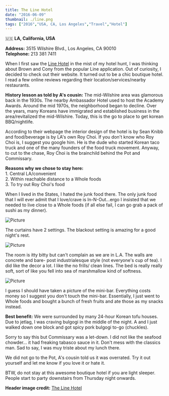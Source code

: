```yaml
---
title: The Line Hotel
date: "2016-06-09"
thumbnail: ./line.png
tags: ["2016","USA, CA, Los Angeles","Travel","Hotel"]
---
```

🇺🇸 **LA, California, USA**

**Address:** 3515 Wilshire Blvd., Los Angeles, CA 90010  
**Telephone:** 213 381 7411

When I first saw the [Line Hotel](http://www.thelinehotel.com/) in the mist of my hotel hunt, I was thinking about Brown and Cony from the popular Line application. Out of curiosity, I decided to check out their website. It turned out to be a chic boutique hotel. I read a few online reviews regarding their location/services/nearby restaurants.

**History lesson as told by A's cousin:** The mid-Wilshire area was glamorous back in the 1930s. The nearby Ambassador Hotel used to host the Academy Awards. Around the mid 1970s, the neighborhood began to decline. Over the years, many Koreans have immigrated and established business in the area/revitalized the mid-Wilshire. Today, this is the go to place to get korean BBQ/nightlife.

According to their webpage the interior design of the hotel is by Sean Knibb and food/beverage is by LA's own Roy Choi. If you don't know who Roy Choi is, I suggest you google him. He is the dude who started Korean taco truck and one of the many founders of the food truck movement. Anyway, to cut to the chase, Roy Choi is the brainchild behind the Pot and Commissary.

**Reasons why we chose to stay here:**  
1\. Central LA/convenient  
2\. Within reachable distance to a Whole foods  
3\. To try out Roy Choi's food

When I lived in the States, I hated the junk food there. The only junk food that I will ever admit that I love/crave is In-N-Out...ergo I insisted that we needed to live close to a Whole foods (if all else fail, I can go grab a pack of sushi as my dinner).

![Picture](https://hola-yolo.weebly.com/uploads/4/8/2/0/48209285/4919373_orig.jpg)

The curtains have 2 settings. The blackout setting is amazing for a good night's rest.

![Picture](https://hola-yolo.weebly.com/uploads/4/8/2/0/48209285/6686044_orig.jpg)

The room is itty bitty but can't complain as we are in L.A. The walls are concrete and bare- post industrialesque style (not everyone's cup of tea). I did like the decor a lot. I like the no frills/ clean lines. The bed is really really soft, sort of like you fell into sea of marshmallow kind of softness.

![Picture](https://hola-yolo.weebly.com/uploads/4/8/2/0/48209285/3801943_orig.jpg)

I guess I should have taken a picture of the mini-bar. Everything costs money so I suggest you don't touch the mini-bar. Essentially, I just went to Whole foods and bought a bunch of fresh fruits and ate those as my snacks instead.

**Best benefit:** We were surrounded by many 24-hour Korean tofu houses. Due to jetlag, I was craving bulgogi in the middle of the night. A and I just walked down one block and got spicy pork bulgogi to-go (chuckles).

Sorry to say this but Commissary was a let-down. I did not like the seafood chowder... it had freaking tabasco sauce in it. Don't mess with the classics man. Sad to say, I was muy triste about my lunch there.

We did not go to the Pot, A's cousin told us it was overrated. Try it out yourself and let me know if you love it or hate it.

BTW, do not stay at this awesome boutique hotel if you are light sleeper. People start to party downstairs from Thursday night onwards.

**Header image credit:** [The Line Hotel](https://www.thelinehotel.com/los-angeles/)